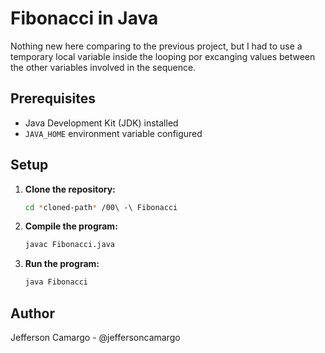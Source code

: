 # Fibonacci in Java

Nothing new here comparing to the previous project, but I had to use a temporary local variable inside the looping por excanging values between the other variables involved in the sequence.

## Prerequisites

- Java Development Kit (JDK) installed
- `JAVA_HOME` environment variable configured

## Setup

1. **Clone the repository:**
   ```sh
   cd *cloned-path* /00\ -\ Fibonacci

2. **Compile the program:**
    ```sh
    javac Fibonacci.java

3. **Run the program:**
    ```sh
    java Fibonacci

## Author
Jefferson Camargo - @jeffersoncamargo